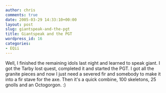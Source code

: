 ```yaml
---
author: chris
comments: true
date: 2005-03-29 14:33:10+00:00
layout: post
slug: giantspeak-and-the-pgt
title: Giantspeak and the PGT
wordpress_id: 16
categories:
- EQii
---
```


Well, I finished the remaining idols last night and learned to speak giant. I got the Tarby lost quest, completed it and started the PGT. I got all the granite pieces and now I just need a severed fir and somebody to make it into a fir stave for the axe. Then it's a quick combine, 100 skeletons, 25 gnolls and an Octogorgon. :)

